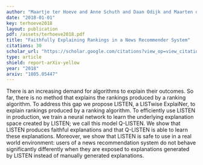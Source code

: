 ```yaml
---
author: "Maartje ter Hoeve and Anne Schuth and Daan Odijk and Maarten de Rijke"
date: "2018-01-01"
key: terhoeve2018
layout: publication
pdf: /assets/terhoeve2018.pdf
title: "Faithfully Explaining Rankings in a News Recommender System"
citations: 30
scholar_url: "https://scholar.google.com/citations?view_op=view_citation&hl=en&user=Y3ahb_wAAAAJ&pagesize=100&citation_for_view=Y3ahb_wAAAAJ:FPJr55Dyh1AC"
type: article
shield: report-arXiv-yellow
year: "2018"
arxiv: "1805.05447"
---
```


There is an increasing demand for algorithms to explain their outcomes. So far, there is no method that explains the
rankings produced by a ranking algorithm. To address this gap we propose LISTEN, a LISTwise ExplaiNer, to explain
rankings produced by a ranking algorithm. To efficiently use LISTEN in production, we train a neural network to learn
the underlying explanation space created by LISTEN; we call this model Q-LISTEN. We show that LISTEN produces faithful
explanations and that Q-LISTEN is able to learn these explanations. Moreover, we show that LISTEN is safe to use in a
real world environment: users of a news recommendation system do not behave significantly differently when they are
exposed to explanations generated by LISTEN instead of manually generated explanations.
